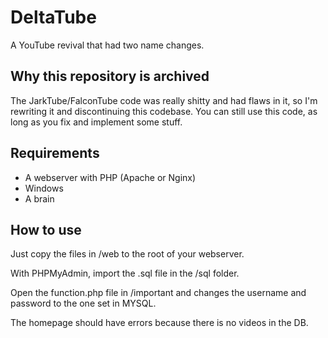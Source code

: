 # DeltaTube
A YouTube revival that had two name changes.
## Why this repository is archived
The JarkTube/FalconTube code was really shitty and had flaws in it, so I'm rewriting it and discontinuing this codebase.
You can still use this code, as long as you fix and implement some stuff.
## Requirements
- A webserver with PHP (Apache or Nginx)
- Windows
- A brain

## How to use
Just copy the files in /web to the root of your webserver.

With PHPMyAdmin, import the .sql file in the /sql folder.

Open the function.php file in /important and changes the username and password to the one set in MYSQL.

The homepage should have errors because there is no videos in the DB.
